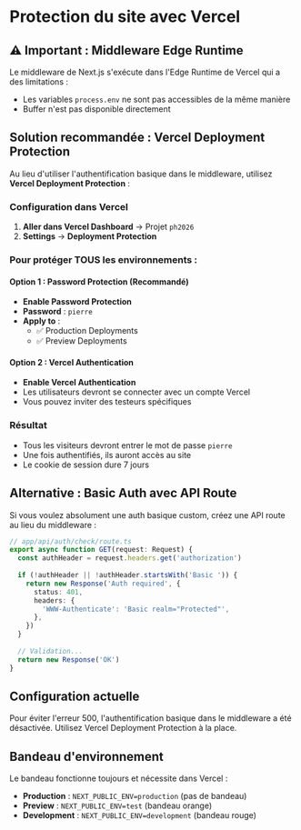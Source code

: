 # Protection du site avec Vercel

## ⚠️ Important : Middleware Edge Runtime

Le middleware de Next.js s'exécute dans l'Edge Runtime de Vercel qui a des limitations :
- Les variables `process.env` ne sont pas accessibles de la même manière
- Buffer n'est pas disponible directement

## Solution recommandée : Vercel Deployment Protection

Au lieu d'utiliser l'authentification basique dans le middleware, utilisez **Vercel Deployment Protection** :

### Configuration dans Vercel

1. **Aller dans Vercel Dashboard** → Projet `ph2026`
2. **Settings** → **Deployment Protection**

### Pour protéger TOUS les environnements :

#### Option 1 : Password Protection (Recommandé)
- **Enable Password Protection**
- **Password** : `pierre`
- **Apply to** : 
  - ✅ Production Deployments
  - ✅ Preview Deployments

#### Option 2 : Vercel Authentication
- **Enable Vercel Authentication**
- Les utilisateurs devront se connecter avec un compte Vercel
- Vous pouvez inviter des testeurs spécifiques

### Résultat

- Tous les visiteurs devront entrer le mot de passe `pierre`
- Une fois authentifiés, ils auront accès au site
- Le cookie de session dure 7 jours

## Alternative : Basic Auth avec API Route

Si vous voulez absolument une auth basique custom, créez une API route au lieu du middleware :

```typescript
// app/api/auth/check/route.ts
export async function GET(request: Request) {
  const authHeader = request.headers.get('authorization')
  
  if (!authHeader || !authHeader.startsWith('Basic ')) {
    return new Response('Auth required', {
      status: 401,
      headers: {
        'WWW-Authenticate': 'Basic realm="Protected"',
      },
    })
  }
  
  // Validation...
  return new Response('OK')
}
```

## Configuration actuelle

Pour éviter l'erreur 500, l'authentification basique dans le middleware a été désactivée. Utilisez Vercel Deployment Protection à la place.

## Bandeau d'environnement

Le bandeau fonctionne toujours et nécessite dans Vercel :
- **Production** : `NEXT_PUBLIC_ENV=production` (pas de bandeau)
- **Preview** : `NEXT_PUBLIC_ENV=test` (bandeau orange)
- **Development** : `NEXT_PUBLIC_ENV=development` (bandeau rouge)